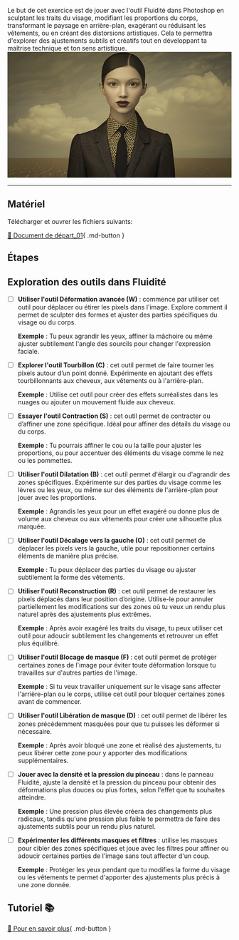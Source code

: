<style>.md-footer{display:none;}</style>
<style>.md-headher{display:none;}</style>

Le but de cet exercice est de jouer avec l'outil Fluidité dans Photoshop en sculptant les traits du visage, modifiant les proportions du corps, transformant le paysage en arrière-plan, exagérant ou réduisant les vêtements, ou en créant des distorsions artistiques. Cela te permettra d'explorer des ajustements subtils et créatifs tout en développant ta maîtrise technique et ton sens artistique.
![](../assets/image/17_femme_fluidite.png)
***

## Matériel

Télécharger et ouvrer les fichiers suivants:

[📁 Document de départ_01](../assets/image/17_femme_dore.png){ .md-button }   <br>   


## Étapes

## Exploration des outils dans Fluidité

- [ ] **Utiliser l'outil Déformation avancée (W)** : commence par utiliser cet outil pour déplacer ou étirer les pixels dans l'image. Explore comment il permet de sculpter des formes et ajuster des parties spécifiques du visage ou du corps.
  
  **Exemple** : Tu peux agrandir les yeux, affiner la mâchoire ou même ajuster subtilement l'angle des sourcils pour changer l'expression faciale.

- [ ] **Explorer l'outil Tourbillon (C)** : cet outil permet de faire tourner les pixels autour d’un point donné. Expérimente en ajoutant des effets tourbillonnants aux cheveux, aux vêtements ou à l'arrière-plan.

  **Exemple** : Utilise cet outil pour créer des effets surréalistes dans les nuages ou ajouter un mouvement fluide aux cheveux.

- [ ] **Essayer l'outil Contraction (S)** : cet outil permet de contracter ou d’affiner une zone spécifique. Idéal pour affiner des détails du visage ou du corps.

  **Exemple** : Tu pourrais affiner le cou ou la taille pour ajuster les proportions, ou pour accentuer des éléments du visage comme le nez ou les pommettes.

- [ ] **Utiliser l'outil Dilatation (B)** : cet outil permet d'élargir ou d'agrandir des zones spécifiques. Expérimente sur des parties du visage comme les lèvres ou les yeux, ou même sur des éléments de l'arrière-plan pour jouer avec les proportions.

  **Exemple** : Agrandis les yeux pour un effet exagéré ou donne plus de volume aux cheveux ou aux vêtements pour créer une silhouette plus marquée.

- [ ] **Utiliser l'outil Décalage vers la gauche (O)** : cet outil permet de déplacer les pixels vers la gauche, utile pour repositionner certains éléments de manière plus précise.

  **Exemple** : Tu peux déplacer des parties du visage ou ajuster subtilement la forme des vêtements.

- [ ] **Utiliser l'outil Reconstruction (R)** : cet outil permet de restaurer les pixels déplacés dans leur position d’origine. Utilise-le pour annuler partiellement les modifications sur des zones où tu veux un rendu plus naturel après des ajustements plus extrêmes.

  **Exemple** : Après avoir exagéré les traits du visage, tu peux utiliser cet outil pour adoucir subtilement les changements et retrouver un effet plus équilibré.

- [ ] **Utiliser l'outil Blocage de masque (F)** : cet outil permet de protéger certaines zones de l'image pour éviter toute déformation lorsque tu travailles sur d'autres parties de l'image.

  **Exemple** : Si tu veux travailler uniquement sur le visage sans affecter l'arrière-plan ou le corps, utilise cet outil pour bloquer certaines zones avant de commencer.

- [ ] **Utiliser l'outil Libération de masque (D)** : cet outil permet de libérer les zones précédemment masquées pour que tu puisses les déformer si nécessaire.

  **Exemple** : Après avoir bloqué une zone et réalisé des ajustements, tu peux libérer cette zone pour y apporter des modifications supplémentaires.

- [ ] **Jouer avec la densité et la pression du pinceau** : dans le panneau Fluidité, ajuste la densité et la pression du pinceau pour obtenir des déformations plus douces ou plus fortes, selon l'effet que tu souhaites atteindre.

  **Exemple** : Une pression plus élevée créera des changements plus radicaux, tandis qu'une pression plus faible te permettra de faire des ajustements subtils pour un rendu plus naturel.

- [ ] **Expérimenter les différents masques et filtres** : utilise les masques pour cibler des zones spécifiques et joue avec les filtres pour affiner ou adoucir certaines parties de l'image sans tout affecter d'un coup.

  **Exemple** : Protéger les yeux pendant que tu modifies la forme du visage ou les vêtements te permet d'apporter des ajustements plus précis à une zone donnée.




## Tutoriel 📚

[📖 Pour en savoir plus](https://uqam-my.sharepoint.com/:f:/g/personal/lavoie-pilote_francoise_uqam_ca/EmmeRkiSKgpBq2tWHMlgyhYBuash2fpZK9bxHCJQRcqs_w?e=uzgDzk){ .md-button }   <br>
